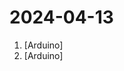 # 2024-04-13

1. [](https://github.comundefined "Arduino firmware for the single colour 220v lampheart project.") [Arduino]
2. [](https://github.comundefined "Extreme Electronics Learning Laboratory") [Arduino]
